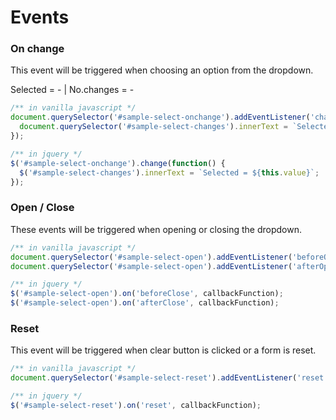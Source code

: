 # Events

### On change

This event will be triggered when choosing an option from the dropdown.

<div class="flex-container">
  <div id="sample-select-onchange"></div>
  <div id="sample-select-changes" class ="sample-select-results" aria-live="polite">Selected = - | No.changes = -</div>
</div>

```js
/** in vanilla javascript */
document.querySelector('#sample-select-onchange').addEventListener('change', function() {
  document.querySelector('#sample-select-changes').innerText = `Selected = ${this.value}`;
});

/** in jquery */
$('#sample-select-onchange').change(function() {
  $('#sample-select-changes').innerText = `Selected = ${this.value}`;
});
```

### Open / Close

These events will be triggered when opening or closing the dropdown.

<div class="flex-container">
  <div id="sample-select-open"></div>
  <div id="select-openclose-res" class ="sample-select-results" aria-live="polite"></div>
</div>

```js
/** in vanilla javascript */
document.querySelector('#sample-select-open').addEventListener('beforeOpen', callbackFunction);
document.querySelector('#sample-select-open').addEventListener('afterOpen', callbackFunction);

/** in jquery */
$('#sample-select-open').on('beforeClose', callbackFunction);
$('#sample-select-open').on('afterClose', callbackFunction);
```

### Reset

This event will be triggered when clear button is clicked or a form is reset.

<div class="flex-container">
  <div id="sample-select-reset"></div>
  <div id="select-reset-res" class ="sample-select-results" aria-live="polite"></div>
</div>

```js
/** in vanilla javascript */
document.querySelector('#sample-select-reset').addEventListener('reset', callbackFunction);

/** in jquery */
$('#sample-select-reset').on('reset', callbackFunction);
```


<!-- END -->
<script>
  setTimeout(function() {
    initPageEvents();
  }, 0);
</script>
